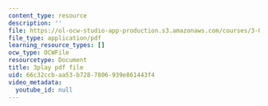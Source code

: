 ```yaml
---
content_type: resource
description: ''
file: https://ol-ocw-studio-app-production.s3.amazonaws.com/courses/3-091-introduction-to-solid-state-chemistry-fall-2018/66c32ccbaa53b7287806939e861443f4_DtTchZtor3g.pdf
file_type: application/pdf
learning_resource_types: []
ocw_type: OCWFile
resourcetype: Document
title: 3play pdf file
uid: 66c32ccb-aa53-b728-7806-939e861443f4
video_metadata:
  youtube_id: null
---
```

